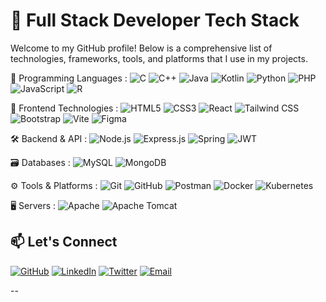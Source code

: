 
# 🚀 Full Stack Developer Tech Stack

Welcome to my GitHub profile! Below is a comprehensive list of technologies, frameworks, tools, and platforms that I use in my projects.

🧠 Programming Languages : 
![C](https://img.shields.io/badge/C-A8B9CC?style=flat&logo=c&logoColor=white)
![C++](https://img.shields.io/badge/C++-00599C?style=flat&logo=c%2B%2B&logoColor=white)
![Java](https://img.shields.io/badge/Java-007396?style=flat&logo=java&logoColor=white)
![Kotlin](https://img.shields.io/badge/Kotlin-7F52FF?style=flat&logo=kotlin&logoColor=white)
![Python](https://img.shields.io/badge/Python-3776AB?style=flat&logo=python&logoColor=white)
![PHP](https://img.shields.io/badge/PHP-777BB4?style=flat&logo=php&logoColor=white)
![JavaScript](https://img.shields.io/badge/JavaScript-F7DF1E?style=flat&logo=javascript&logoColor=black)
![R](https://img.shields.io/badge/R-276DC3?style=flat&logo=r&logoColor=white)

🎨 Frontend Technologies : 
![HTML5](https://img.shields.io/badge/HTML5-E34F26?style=flat&logo=html5&logoColor=white)
![CSS3](https://img.shields.io/badge/CSS3-1572B6?style=flat&logo=css3&logoColor=white)
![React](https://img.shields.io/badge/React-61DAFB?style=flat&logo=react&logoColor=black)
![Tailwind CSS](https://img.shields.io/badge/Tailwind_CSS-06B6D4?style=flat&logo=tailwind-css&logoColor=white)
![Bootstrap](https://img.shields.io/badge/Bootstrap-7952B3?style=flat&logo=bootstrap&logoColor=white)
![Vite](https://img.shields.io/badge/Vite-646CFF?style=flat&logo=vite&logoColor=white)
![Figma](https://img.shields.io/badge/Figma-F24E1E?style=flat&logo=figma&logoColor=white)

🛠 Backend & API : 
![Node.js](https://img.shields.io/badge/Node.js-339933?style=flat&logo=node.js&logoColor=white)
![Express.js](https://img.shields.io/badge/Express.js-000000?style=flat&logo=express&logoColor=white)
![Spring](https://img.shields.io/badge/Spring-6DB33F?style=flat&logo=spring&logoColor=white)
![JWT](https://img.shields.io/badge/JWT-000000?style=flat&logo=json-web-tokens&logoColor=white)

🗃️ Databases : 
![MySQL](https://img.shields.io/badge/MySQL-4479A1?style=flat&logo=mysql&logoColor=white)
![MongoDB](https://img.shields.io/badge/MongoDB-47A248?style=flat&logo=mongodb&logoColor=white)

⚙️ Tools & Platforms : 
![Git](https://img.shields.io/badge/Git-F05032?style=flat&logo=git&logoColor=white)
![GitHub](https://img.shields.io/badge/GitHub-181717?style=flat&logo=github&logoColor=white)
![Postman](https://img.shields.io/badge/Postman-FF6C37?style=flat&logo=postman&logoColor=white)
![Docker](https://img.shields.io/badge/Docker-2496ED?style=flat&logo=docker&logoColor=white)
![Kubernetes](https://img.shields.io/badge/Kubernetes-326CE5?style=flat&logo=kubernetes&logoColor=white)

🖥 Servers : 
![Apache](https://img.shields.io/badge/Apache-D22128?style=flat&logo=apache&logoColor=white)
![Apache Tomcat](https://img.shields.io/badge/Apache_Tomcat-F8DC75?style=flat&logo=apache-tomcat&logoColor=black)




## 📫 Let's Connect

[![GitHub](https://img.shields.io/badge/GitHub-100000?style=flat&logo=github&logoColor=white)](https://github.com/yourusername) 
[![LinkedIn](https://img.shields.io/badge/LinkedIn-0A66C2?style=flat&logo=linkedin&logoColor=white)](https://linkedin.com/in/yourprofile) 
[![Twitter](https://img.shields.io/badge/Twitter-1DA1F2?style=flat&logo=twitter&logoColor=white)](https://twitter.com/yourhandle) 
[![Email](https://img.shields.io/badge/Email-D14836?style=flat&logo=gmail&logoColor=white)](mailto:pahitharandilakshan@gmail.com)

--



